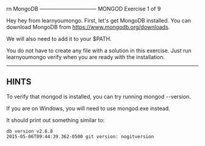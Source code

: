 rn MongoDB
───────────────
 MONGOD
 Exercise 1 of 9

Hey hey from learnyoumongo. First, let's get MongoDB installed.
You can download MongoDB from https://www.mongodb.org/downloads.

We will also need to add it to your $PATH.

You do not have to create any file with a solution in this exercise.
Just run learnyoumongo verify when you are ready with the installation.

-------------------------------------------------------------------------------

## HINTS

To verify that mongod is installed, you can try running mongod --version.

If you are on Windows, you will need to use mongod.exe instead.

It should print out something similar to:

    db version v2.6.8
    2015-05-06T09:44:39.362-0500 git version: nogitversion

